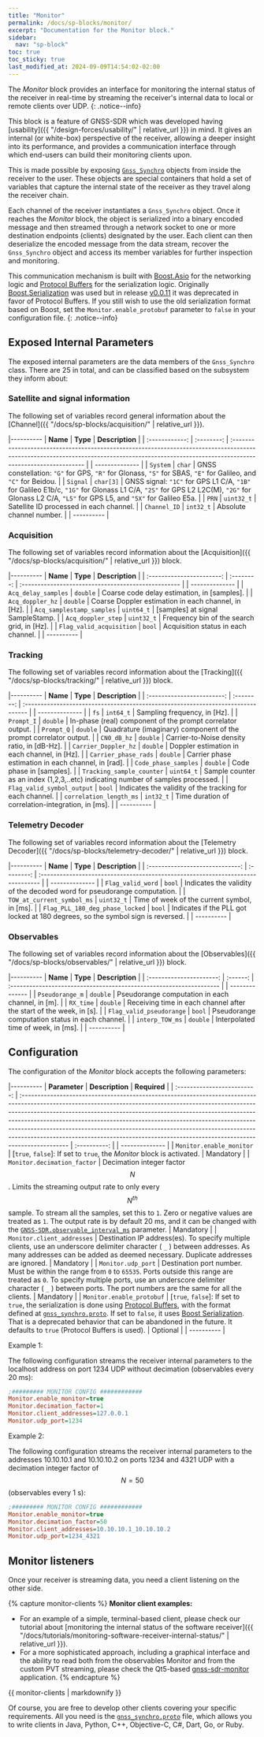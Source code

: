```yaml
---
title: "Monitor"
permalink: /docs/sp-blocks/monitor/
excerpt: "Documentation for the Monitor block."
sidebar:
  nav: "sp-block"
toc: true
toc_sticky: true
last_modified_at: 2024-09-09T14:54:02-02:00
---
```



The _Monitor_ block provides an interface for monitoring the internal status of
the receiver in real-time by streaming the receiver's internal data to local or
remote clients over UDP.
{: .notice--info}

This block is a feature of GNSS-SDR which was developed having [usability]({{
"/design-forces/usability/" | relative_url }}) in mind. It gives an internal (or
white-box) perspective of the receiver, allowing a deeper insight into its
performance, and provides a communication interface through which end-users can
build their monitoring clients upon.

This is made possible by exposing
[`Gnss_Synchro`](https://github.com/gnss-sdr/gnss-sdr/blob/next/src/core/system_parameters/gnss_synchro.h)
objects from inside the receiver to the user. These objects are special
containers that hold a set of variables that capture the internal state of the
receiver as they travel along the receiver chain.

Each channel of the receiver instantiates a `Gnss_Synchro` object. Once it
reaches the _Monitor_ block, the object is serialized into a binary encoded
message and then streamed through a network socket to one or more destination
endpoints (clients) designated by the user. Each client can then deserialize the
encoded message from the data stream, recover the `Gnss_Synchro` object and
access its member variables for further inspection and monitoring.

This communication mechanism is built with
[Boost.Asio](https://www.boost.org/doc/libs/release/libs/asio/) for the
networking logic and [Protocol
Buffers](https://protobuf.dev/) for the serialization
logic. Originally
[Boost.Serialization](https://www.boost.org/doc/libs/release/libs/serialization/)
was used but in release
[v0.0.11](https://github.com/gnss-sdr/gnss-sdr/releases/tag/v0.0.11) it was
deprecated in favor of Protocol Buffers. If you still wish to use the old
serialization format based on Boost, set the `Monitor.enable_protobuf` parameter
to `false` in your configuration file.
{: .notice--info}

## Exposed Internal Parameters

The exposed internal parameters are the data members of the `Gnss_Synchro`
class. There are 25 in total, and can be classified based on the subsystem they
inform about:

### Satellite and signal information

The following set of variables record general information about the [Channel]({{
"/docs/sp-blocks/acquisition/" | relative_url }}).

|----------
|    **Name**    |  **Type**  | **Description**                                                                                                                                                                              |
| :------------: | :--------: | :------------------------------------------------------------------------------------------------------------------------------------------------------------------------------------------- |
| -------------- |
|    `System`    |   `char`   | GNSS constellation: `"G"` for GPS, `"R"` for Glonass, `"S"` for SBAS, `"E"` for Galileo, and `"C"` for Beidou.                                                                               |
|    `Signal`    | `char[3]`  | GNSS signal: `"1C"` for GPS L1 C/A, `"1B"` for Galileo E1b/c, `"1G"` for Glonass L1 C/A, `"2S"` for GPS L2 L2C(M), `"2G"` for Glonass L2 C/A, `"L5"` for GPS L5, and `"5X"` for Galileo E5a. |
|     `PRN`      | `uint32_t` | Satellite ID processed in each channel.                                                                                                                                                      |
|  `Channel_ID`  | `int32_t`  | Absolute channel number.                                                                                                                                                                     |
|   ----------   |

### Acquisition

The following set of variables record information about the [Acquisition]({{
"/docs/sp-blocks/acquisition/" | relative_url }}) block.

|----------
|         **Name**          |  **Type**  | **Description**                                     |
| :-----------------------: | :--------: | :-------------------------------------------------- |
|      --------------       |
|    `Acq_delay_samples`    |  `double`  | Coarse code delay estimation, in [samples].         |
|     `Acq_doppler_hz`      |  `double`  | Coarse Doppler estimation in each channel, in [Hz]. |
| `Acq_samplestamp_samples` | `uint64_t` | [samples] at signal SampleStamp.                    |
|    `Acq_doppler_step`     | `uint32_t` | Frequency bin of the search grid, in [Hz].          |
| `Flag_valid_acquisition`  |   `bool`   | Acquisition status in each channel.                 |
|        ----------         |

### Tracking

The following set of variables record information about the [Tracking]({{
"/docs/sp-blocks/tracking/" | relative_url }}) block.

|----------
|          **Name**          |  **Type**  | **Description**                                                                  |
| :------------------------: | :--------: | :------------------------------------------------------------------------------- |
|       --------------       |
|            `fs`            | `int64_t`  | Sampling frequency, in [Hz].                                                     |
|         `Prompt_I`         |  `double`  | In-phase (real) component of the prompt correlator output.                       |
|         `Prompt_Q`         |  `double`  | Quadrature (imaginary) component of the prompt correlator output.                |
|        `CN0_dB_hz`         |  `double`  | Carrier-to-Noise density ratio, in [dB-Hz].                                      |
|    `Carrier_Doppler_hz`    |  `double`  | Doppler estimation in each channel, in [Hz].                                     |
|    `Carrier_phase_rads`    |  `double`  | Carrier phase estimation in each channel, in [rad].                              |
|    `Code_phase_samples`    |  `double`  | Code phase in [samples].                                                         |
| `Tracking_sample_counter`  | `uint64_t` | Sample counter as an index (1,2,3,..etc) indicating number of samples processed. |
| `Flag_valid_symbol_output` |   `bool`   | Indicates the validity of the tracking for each channel.                         |
|  `correlation_length_ms`   | `int32_t`  | Time duration of correlation-integration, in [ms].                               |
|         ----------         |

### Telemetry Decoder

The following set of variables record information about the [Telemetry
Decoder]({{ "/docs/sp-blocks/telemetry-decoder/" | relative_url }}) block.

|----------
|            **Name**             |  **Type**  | **Description**                                                                 |
| :-----------------------------: | :--------: | :------------------------------------------------------------------------------ |
|         --------------          |
|        `Flag_valid_word`        |   `bool`   | Indicates the validity of the decoded word for pseudorange computation.         |
|   `TOW_at_current_symbol_ms`    | `uint32_t` | Time of week of the current symbol, in [ms].                                    |
| `Flag_PLL_180_deg_phase_locked` |   `bool`   | Indicates if the PLL got locked at 180 degrees, so the symbol sign is reversed. |
|           ----------            |

### Observables

The following set of variables record information about the [Observables]({{
"/docs/sp-blocks/observables/" | relative_url }}) block.

|----------
|         **Name**         | **Type** | **Description**                                                     |
| :----------------------: | :------: | :------------------------------------------------------------------ |
|      --------------      |
|     `Pseudorange_m`      | `double` | Pseudorange computation in each channel, in [m].                    |
|        `RX_time`         | `double` | Receiving time in each channel after the start of the week, in [s]. |
| `Flag_valid_pseudorange` |  `bool`  | Pseudorange computation status in each channel.                     |
|     `interp_TOW_ms`      | `double` | Interpolated time of week, in [ms].                                 |
|        ----------        |

## Configuration

The configuration of the _Monitor_ block accepts the following parameters:

|----------
|        **Parameter**        | **Description**                                                                                                                                                                                                                                                                                                                                                                                                                                                                                      | **Required** |
| :-------------------------: | :--------------------------------------------------------------------------------------------------------------------------------------------------------------------------------------------------------------------------------------------------------------------------------------------------------------------------------------------------------------------------------------------------------------------------------------------------------------------------------------------------- | :----------: |
|       --------------        |
|  `Monitor.enable_monitor`   | [`true`, `false`]: If set to `true`, the _Monitor_ block is activated.                                                                                                                                                                                                                                                                                                                                                                                                                               |  Mandatory   |
| `Monitor.decimation_factor` | Decimation integer factor $$ N $$. Limits the streaming output rate to only every $$ N^{th} $$ sample. To stream all the samples, set this to `1`. Zero or negative values are treated as `1`. The output rate is by default 20 ms, and it can be changed with the [`GNSS-SDR.observable_interval_ms`](https://gnss-sdr.org/docs/sp-blocks/global-parameters/#internal-observables-processing-rate) parameter.                                                                                       |  Mandatory   |
| `Monitor.client_addresses`  | Destination IP address(es). To specify multiple clients, use an underscore delimiter character ( `_` ) between addresses. As many addresses can be added as deemed necessary. Duplicate addresses are ignored.                                                                                                                                                                                                                                                                                       |  Mandatory   |
|     `Monitor.udp_port`      | Destination port number. Must be within the range from `0` to `65535`. Ports outside this range are treated as `0`. To specify multiple ports, use an underscore delimiter character ( `_` ) between ports. The port numbers are the same for all the clients.       |  Mandatory   |
|  `Monitor.enable_protobuf`  | [`true`, `false`]: If set to `true`, the serialization is done using [Protocol Buffers](https://protobuf.dev/), with the format defined at [`gnss_synchro.proto`](https://github.com/gnss-sdr/gnss-sdr/blob/next/docs/protobuf/gnss_synchro.proto). If set to `false`, it uses [Boost Serialization](https://www.boost.org/doc/libs/release/libs/serialization/doc/index.html). That is a deprecated behavior that can be abandoned in the future. It defaults to `true` (Protocol Buffers is used). |   Optional   |
|         ----------          |


Example 1:

The following configuration streams the receiver internal parameters to the
localhost address on port 1234 UDP without decimation (observables every 20 ms):

```ini
;######### MONITOR CONFIG ############
Monitor.enable_monitor=true
Monitor.decimation_factor=1
Monitor.client_addresses=127.0.0.1
Monitor.udp_port=1234
```

Example 2:

The following configuration streams the receiver internal parameters to the
addresses 10.10.10.1 and 10.10.10.2 on ports 1234 and 4321 UDP with a decimation integer
factor of $$ N=50 $$ (observables every 1 s):

```ini
;######### MONITOR CONFIG ############
Monitor.enable_monitor=true
Monitor.decimation_factor=50
Monitor.client_addresses=10.10.10.1_10.10.10.2
Monitor.udp_port=1234_4321
```

## Monitor listeners

Once your receiver is streaming data, you need a client listening on the other
side.

{% capture monitor-clients %}
**Monitor client examples:**
  * For an example of a simple, terminal-based client, please check our tutorial about
[monitoring the internal status of the software receiver]({{ "/docs/tutorials/monitoring-software-receiver-internal-status/" | relative_url }}).
  * For a more sophisticated approach, including a graphical interface and the
ability to read both from the observables Monitor and from the custom PVT
streaming, please check the Qt5-based
[gnss-sdr-monitor](https://github.com/acebrianjuan/gnss-sdr-monitor) application.
{% endcapture %}

<div class="notice--success">
  {{ monitor-clients | markdownify }}
</div>

Of course, you are free to develop other clients covering your specific
requirements. All you need is the
[`gnss_synchro.proto`](https://github.com/gnss-sdr/gnss-sdr/blob/next/docs/protobuf/gnss_synchro.proto)
file, which allows you to write clients in Java, Python, C++, Objective-C, C#,
Dart, Go, or Ruby.
